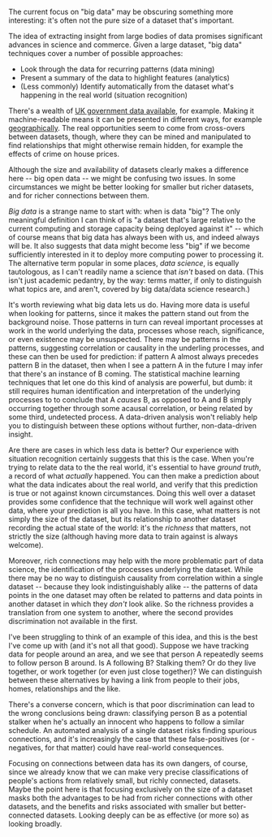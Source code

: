 <html><body><p>The current focus on "big data" may be obscuring something more interesting: it's often not the pure size of a dataset that's important.

<!--more-->

The idea of extracting insight from large bodies of data promises significant advances in science and commerce. Given a large dataset, "big data" techniques cover a number of possible approaches:
</p><ul>
	<li>Look through the data for recurring patterns (data mining)</li>
	<li>Present a summary of the data to highlight features (analytics)</li>
	<li>(Less commonly) Identify automatically from the dataset what's happening in the real world (situation recognition)</li>
</ul>
There's a wealth of <a href="http://data.gov.uk/" target="_blank">UK government data available</a>, for example. Making it machine-readable means it can be presented in different ways, for example <a href="http://www.telegraph.co.uk/news/uknews/crime/8294450/Crime-maps-are-just-the-beginning.html" target="_blank">geographically</a>. The real opportunities seem to come from cross-overs between datasets, though, where they can be mined and manipulated to find relationships that might otherwise remain hidden, for example the effects of crime on house prices.

Although the size and availability of datasets clearly makes a difference here -- big open data -- we might be confusing two issues. In some circumstances we might be better looking for smaller but richer datasets, and for richer connections between them.

<em>Big data</em> is a strange name to start with: when is data "big"? The only meaningful definition I can think of is "a dataset that's large relative to the current computing and storage capacity being deployed against it" -- which of course means that big data has always been with us, and indeed always will be. It also suggests that data might become less "big" if we become sufficiently interested in it to deploy more computing power to processing it. The alternative term popular in some places, <em>data science</em>, is equally tautologous, as I can't readily name a science that <em>isn't</em> based on data. (This isn't just academic pedantry, by the way: terms matter, if only to distinguish what topics are, and aren't, covered by big data/data science research.)

It's worth reviewing what big data lets us do. Having more data is useful when looking for patterns, since it makes the pattern stand out from the background noise. Those patterns in turn can reveal important processes at work in the world underlying the data, processes whose reach, significance, or even existence may be unsuspected. There may be patterns in the patterns, suggesting correlation or causality in the underling processes, and these can then be used for prediction: if pattern A almost always precedes pattern B in the dataset, then when I see a pattern A in the future I may infer that there's an instance of B coming. The statistical machine learning techniques that let one do this kind of analysis are powerful, but dumb: it still requires human identification and interpretation of the underlying processes to to conclude that A <em>causes</em> B, as opposed to A and B simply occurring together through some acausal correlation, or being related by some third, undetected process. A data-driven analysis won't reliably help you to distinguish between these options without further, non-data-driven insight.

Are there are cases in which less data is better? Our experience with situation recognition certainly suggests that this is the case. When you're trying to relate data to the the real world, it's essential to have <em>ground truth</em>, a record of what <em>actually</em> happened. You can then make a prediction about what the data indicates about the real world, and verify that this prediction is true or not against known circumstances. Doing this well over a dataset provides some confidence that the technique will work well against other data, where your prediction is all you have. In this case, what matters is not simply the size of the dataset, but its relationship to another dataset recording the actual state of the world: it's the <em>richness</em> that matters, not strictly the size (although having more data to train against is always welcome).

Moreover, rich connections may help with the more problematic part of data science, the identification of the processes underlying the dataset. While there may be no way to distinguish causality from correlation within a single dataset -- because they look indistinguishably alike -- the patterns of data points in the one dataset may often be related to patterns and data points in another dataset in which they <em>don't</em> look alike. So the richness provides a translation from one system to another, where the second provides discrimination not available in the first.

I've been struggling to think of an example of this idea, and this is the best I've come up with (and it's not all that good). Suppose we have tracking data for people around an area, and we see that person A repeatedly seems to follow person B around. Is A following B? Stalking them? Or do they live together, or work together (or even just close together)? We can distinguish between these alternatives by having a link from people to their jobs, homes, relationships and the like.

There's a converse concern, which is that poor discrimination can lead to the wrong conclusions being drawn: classifying person B as a potential stalker when he's actually an innocent who happens to follow a similar schedule. An automated analysis of a single dataset risks finding spurious connections, and it's increasingly the case that these false-positives (or -negatives, for that matter) could have real-world consequences.

Focusing on connections between data has its own dangers, of course, since we already know that we can make very precise classifications of people's actions from relatively small, but richly connected, datasets. Maybe the point here is that focusing exclusively on the size of a dataset masks both the advantages to be had from richer connections with other datasets, and the benefits and risks associated with smaller but better-connected datasets. Looking deeply can be as effective (or more so) as looking broadly.

 </body></html>